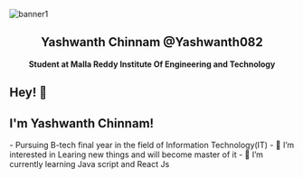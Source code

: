 ![banner1](https://github.com/user-attachments/assets/ee9693a9-6ecf-4c96-a72d-e853fd286df3)
<h2 align='center'>Yashwanth Chinnam @Yashwanth082</h2>
<p align='center'><b>Student at Malla Reddy Institute Of Engineering and Technology</b></p>
<h2>Hey! 👋</h2>
<h2>I'm Yashwanth Chinnam!</h2>
- Pursuing B-tech final year in the field of Information Technology(IT)
- 👀 I’m interested in Learing new things and will become master of it
- 🌱 I’m currently learning Java script and React Js
